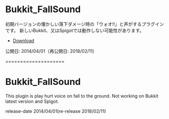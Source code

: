 # Bukkit_FallSound
初期バージョンの懐かしい落下ダメージ時の「ウォオ!!」と声がするプラグインです。
新しいBukkit、又はSpigotでは動作しない可能性があります。

- [Download](https://github.com/Densyakun/BukkitPlugin_FallSound/releases)

公開日: 2014/04/01（再公開日: 2018/02/11）

====================
# Bukkit_FallSound
This plugin is play hurt voice on fall to the ground.
Not working on Bukkit latest version and Spigot.

release-date 2014/04/01(re-release 2018/02/11)
